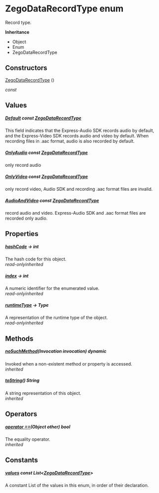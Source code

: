 


# ZegoDataRecordType enum







<p>Record type.</p>



**Inheritance**

- Object
- Enum
- ZegoDataRecordType






## Constructors

[ZegoDataRecordType](../zego_uikit_prebuilt_live_audio_room/ZegoDataRecordType/ZegoDataRecordType.md) ()

  _const_ 


## Values

##### [Default](../zego_uikit_prebuilt_live_audio_room/ZegoDataRecordType.md) const [ZegoDataRecordType](../zego_uikit_prebuilt_live_audio_room/ZegoDataRecordType.md)



<p>This field indicates that the Express-Audio SDK records audio by default, and the Express-Video SDK records audio and video by default. When recording files in .aac format, audio is also recorded by default.</p>  




##### [OnlyAudio](../zego_uikit_prebuilt_live_audio_room/ZegoDataRecordType.md) const [ZegoDataRecordType](../zego_uikit_prebuilt_live_audio_room/ZegoDataRecordType.md)



<p>only record audio</p>  




##### [OnlyVideo](../zego_uikit_prebuilt_live_audio_room/ZegoDataRecordType.md) const [ZegoDataRecordType](../zego_uikit_prebuilt_live_audio_room/ZegoDataRecordType.md)



<p>only record video, Audio SDK and recording .aac format files are invalid.</p>  




##### [AudioAndVideo](../zego_uikit_prebuilt_live_audio_room/ZegoDataRecordType.md) const [ZegoDataRecordType](../zego_uikit_prebuilt_live_audio_room/ZegoDataRecordType.md)



<p>record audio and video. Express-Audio SDK and .aac format files are recorded only audio.</p>  





## Properties

##### [hashCode](../zego_uikit_prebuilt_live_audio_room/ZegoDataRecordType/hashCode.md) &#8594; int



The hash code for this object.  
_<span class="feature">read-only</span><span class="feature">inherited</span>_



##### [index](../zego_uikit_prebuilt_live_audio_room/ZegoDataRecordType/index.md) &#8594; int



A numeric identifier for the enumerated value.  
_<span class="feature">read-only</span><span class="feature">inherited</span>_



##### [runtimeType](../zego_uikit_prebuilt_live_audio_room/ZegoDataRecordType/runtimeType.md) &#8594; Type



A representation of the runtime type of the object.  
_<span class="feature">read-only</span><span class="feature">inherited</span>_





## Methods

##### [noSuchMethod](../zego_uikit_prebuilt_live_audio_room/ZegoDataRecordType/noSuchMethod.md)(Invocation invocation) dynamic



Invoked when a non-existent method or property is accessed.  
_<span class="feature">inherited</span>_



##### [toString](../zego_uikit_prebuilt_live_audio_room/ZegoDataRecordType/toString.md)() String



A string representation of this object.  
_<span class="feature">inherited</span>_





## Operators

##### [operator ==](../zego_uikit_prebuilt_live_audio_room/ZegoDataRecordType/operator_equals.md)(Object other) bool



The equality operator.  
_<span class="feature">inherited</span>_










## Constants

##### [values](../zego_uikit_prebuilt_live_audio_room/ZegoDataRecordType/values-constant.md) const List&lt;[ZegoDataRecordType](../zego_uikit_prebuilt_live_audio_room/ZegoDataRecordType.md)>



A constant List of the values in this enum, in order of their declaration.  









